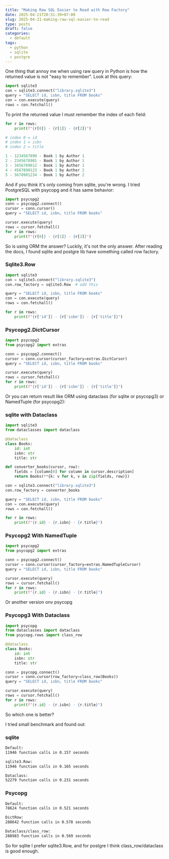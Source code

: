 ```yaml
---
title: "Making Raw SQL Easier to Read with Row Factory"
date: 2025-04-21T20:51:39+07:00
slug: 2025-04-21-making-raw-sql-easier-to-read
type: posts
draft: false
categories:
  - default
tags:
  - python
  - sqlite
  - postgre
---
```

One thing that annoy me when using raw query in Python is how the returned value is not "easy to remember". Look at this query:
```python
import sqlite3
con = sqlite3.connect("library.sqlite3")
query = "SELECT id, isbn, title FROM books"
con = con.execute(query)
rows = con.fetchall()
```
To print the returned value I must remember the index of each field:
```python
for r in rows:
	print(f"{r[0]} - {r[1]} - {r[2]}")

# index 0 = id
# index 1 = isbn
# index 2 = title

1 - 1234567890 - Book 1 by Author 1
2 - 2345678901 - Book 1 by Author 1
3 - 3456789012 - Book 1 by Author 1
4 - 4567890123 - Book 1 by Author 2
5 - 5678901234 - Book 1 by Author 2
```

And if you think it's only coming from sqlite, you're wrong. I tried PostgreSQL with psycopg and it has same behavior:
```python
import psycopg2
conn = psycopg2.connect()
cursor = conn.cursor()
query = "SELECT id, isbn, title FROM books"

cursor.execute(query)
rows = cursor.fetchall()
for r in rows:
    print(f"{r[0]} - {r[1]} - {r[2]}")
```
So is using ORM the answer? Luckily, it's not the only answer. After reading the docs, I found sqlite and postgre lib have something called row factory.

### Sqlite3.Row
```python
import sqlite3
con = sqlite3.connect("library.sqlite3")
con.row_factory = sqlite3.Row  # add this

query = "SELECT id, isbn, title FROM books"
con = con.execute(query)
rows = con.fetchall()

for r in rows:
	print(f"{r['id']} - {r['isbn']} - {r['title']}")
```

### Psycopg2.DictCursor
```python
import psycopg2
from psycopg2 import extras

conn = psycopg2.connect()
cursor = conn.cursor(cursor_factory=extras.DictCursor)
query = "SELECT id, isbn, title FROM books"

cursor.execute(query)
rows = cursor.fetchall()
for r in rows:
    print(f"{r['id']} - {r['isbn']} - {r['title']}")
```
Or you can return result like ORM using dataclass (for sqlite or psycopg3) or NamedTuple (for psycopg2):

### sqlite with Dataclass
```python
import sqlite3
from dataclasses import dataclass

@dataclass
class Books:
	id: int
	isbn: str
	title: str

def converter_books(cursor, row):
	fields = [column[0] for column in cursor.description]
	return Books(**{k: v for k, v in zip(fields, row)})

con = sqlite3.connect("library.sqlite3")
con.row_factory = converter_books

query = "SELECT id, isbn, title FROM books"
con = con.execute(query)
rows = con.fetchall()

for r in rows:
	print(f"{r.id} - {r.isbn} - {r.title}")
```

### Psycopg2 With NamedTuple
```python
import psycopg2
from psycopg2 import extras

conn = psycopg2.connect()
cursor = conn.cursor(cursor_factory=extras.NamedTupleCursor)
query = "SELECT id, isbn, title FROM books"

cursor.execute(query)
rows = cursor.fetchall()
for r in rows:
    print(f"{r.id} - {r.isbn} - {r.title}")
```
Or another version onv psycopg

### Psycopg3 With Dataclass
```python
import psycopg
from dataclasses import dataclass
from psycopg.rows import class_row

@dataclass
class Books:
    id: int
    isbn: str
    title: str

conn = psycopg.connect()
cursor = conn.cursor(row_factory=class_row(Books))
query = "SELECT id, isbn, title FROM books"

cursor.execute(query)
rows = cursor.fetchall()
for r in rows:
    print(f"{r.id} - {r.isbn} - {r.title}")

```
So which one is better?

I tried small benchmark and found out:

### sqlite
```bash
Default:
11946 function calls in 0.157 seconds

sqlite3.Row:
11946 function calls in 0.165 seconds

Dataclass:
52279 function calls in 0.231 seconds
```

### Psycopg
```bash
Default:
78624 function calls in 0.521 seconds

DictRow:
288642 function calls in 0.578 seconds

Dataclass/class_row:
288983 function calls in 0.569 seconds
```

So for sqlite I prefer sqlite3.Row, and for postgre I think class_row/dataclass is good enough.